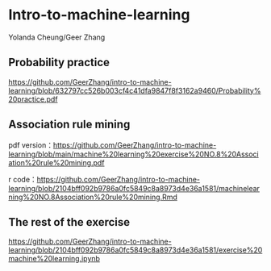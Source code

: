 # Intro-to-machine-learning
Yolanda Cheung/Geer Zhang

## Probability practice
https://github.com/GeerZhang/intro-to-machine-learning/blob/632797cc526b003cf4c41dfa9847f8f3162a9460/Probability%20practice.pdf

## Association rule mining
pdf version：https://github.com/GeerZhang/intro-to-machine-learning/blob/main/machine%20learning%20exercise%20NO.8%20Association%20rule%20mining.pdf

r code：https://github.com/GeerZhang/intro-to-machine-learning/blob/2104bff092b9786a0fc5849c8a8973d4e36a1581/machinelearning%20NO.8Association%20rule%20mining.Rmd

## The rest of the exercise
https://github.com/GeerZhang/intro-to-machine-learning/blob/2104bff092b9786a0fc5849c8a8973d4e36a1581/exercise%20machine%20learning.ipynb
